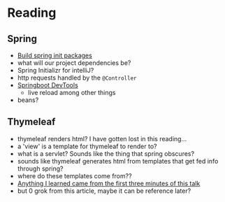 # Reading

## Spring

- [Build spring init packages](https://start.spring.io)
- what will our project dependencies be?
- Spring Initializr for intelliJ?
- http requests handled by the `@Controller`
- [Springboot DevTools](https://docs.spring.io/spring-boot/docs/current/reference/htmlsingle/#using.devtools)
  - live reload among other things
- beans?

## Thymeleaf

- thymeleaf renders html? I have gotten lost in this reading...
- a 'view' is a template for thymeleaf to render to?
- what is a servlet? Sounds like the thing that spring obscures?
- sounds like thymeleaf generates html from templates that get fed info through spring?
- where do these templates come from??
- [Anything I learned came from the first three minutes of this talk](https://www.youtube.com/watch?v=okCdaBTQsik)
- but 0 grok from this article, maybe it can be reference later?
